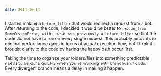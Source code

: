 ```yaml
---
date: 2014-10-14
---
```


I started making a `before_filter` that would redirect a request from a bot.
After returning to the code, I decided it would be better to `rescue_from
SomeCustomError, with: :what_was_previously_a_before_filter` so that the code
did not have to run on every single request. This probably amounts to minimal
performance gains in terms of actual execution time, but I think it brought
clarity to the code by having the happy path occur first.

Taking the time to organize your folders/files into something predictable needs
to be done quickly when you're working with branches of code. Every divergent
branch means a delay in making it happen.
